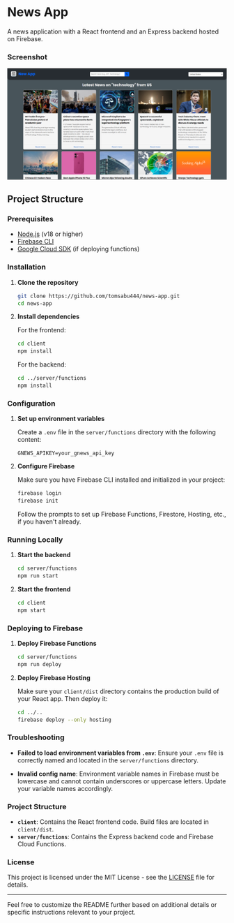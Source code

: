 # News App

A news application with a React frontend and an Express backend hosted on Firebase.
### Screenshot

![News App Screenshot](screenshot.png)

## Project Structure

### Prerequisites

- [Node.js](https://nodejs.org/) (v18 or higher)
- [Firebase CLI](https://firebase.google.com/docs/cli#install_cli)
- [Google Cloud SDK](https://cloud.google.com/sdk/docs/install) (if deploying functions)

### Installation

1. **Clone the repository**

    ```bash
    git clone https://github.com/tomsabu444/news-app.git
    cd news-app
    ```

2. **Install dependencies**

    For the frontend:

    ```bash
    cd client
    npm install
    ```

    For the backend:

    ```bash
    cd ../server/functions
    npm install
    ```

### Configuration

1. **Set up environment variables**

    Create a `.env` file in the `server/functions` directory with the following content:

    ```plaintext
    GNEWS_APIKEY=your_gnews_api_key
    ```

2. **Configure Firebase**

    Make sure you have Firebase CLI installed and initialized in your project:

    ```bash
    firebase login
    firebase init
    ```

    Follow the prompts to set up Firebase Functions, Firestore, Hosting, etc., if you haven't already.

### Running Locally

1. **Start the backend**

    ```bash
    cd server/functions
    npm run start
    ```

2. **Start the frontend**

    ```bash
    cd client
    npm start
    ```

### Deploying to Firebase

1. **Deploy Firebase Functions**

    ```bash
    cd server/functions
    npm run deploy
    ```

2. **Deploy Firebase Hosting**

    Make sure your `client/dist` directory contains the production build of your React app. Then deploy it:

    ```bash
    cd ../..
    firebase deploy --only hosting
    ```

### Troubleshooting

- **Failed to load environment variables from `.env`**: Ensure your `.env` file is correctly named and located in the `server/functions` directory.

- **Invalid config name**: Environment variable names in Firebase must be lowercase and cannot contain underscores or uppercase letters. Update your variable names accordingly.

### Project Structure

- **`client`**: Contains the React frontend code. Build files are located in `client/dist`.
- **`server/functions`**: Contains the Express backend code and Firebase Cloud Functions.

### License

This project is licensed under the MIT License - see the [LICENSE](LICENSE) file for details.

---

Feel free to customize the README further based on additional details or specific instructions relevant to your project.
